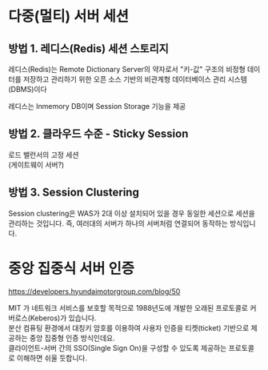# 다중(멀티) 서버 세션

## 방법 1. 레디스(Redis) 세션 스토리지

레디스(Redis)는 Remote Dictionary Server의 약자로서 "키-값" 구조의 비정형 데이터를 저장하고 관리하기 위한 오픈 소스 기반의 비관계형 데이터베이스 관리 시스템(DBMS)이다

레디스는 Inmemory DB이며 Session Storage 기능을 제공

## 방법 2. 클라우드 수준 - Sticky Session

로드 밸런서의 고정 세션  
(게이트웨이 서버?)

## 방법 3. Session Clustering

Session clustering은 WAS가 2대 이상 설치되어 있을 경우 동일한 세션으로 세션을 관리하는 것입니다. 즉, 여러대의 서버가 하나의 서버처럼 연결되어 동작하는 방식입니다.

# 중앙 집중식 서버 인증

https://developers.hyundaimotorgroup.com/blog/50

MIT 가 네트워크 서비스를 보호할 목적으로 1988년도에 개발한 오래된 프로토콜로 커버로스(Keberos)가 있습니다.  
분산 컴퓨팅 환경에서 대칭키 암호를 이용하여 사용자 인증을 티켓(ticket) 기반으로 제공하는 중앙 집중형 인증 방식인데요.  
클라이언트-서버 간의 SSO(Single Sign On)을 구성할 수 있도록 제공하는 프로토콜로 이해하면 쉬울 듯합니다.
